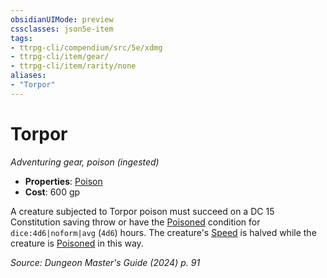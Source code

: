 ```yaml
---
obsidianUIMode: preview
cssclasses: json5e-item
tags:
- ttrpg-cli/compendium/src/5e/xdmg
- ttrpg-cli/item/gear/
- ttrpg-cli/item/rarity/none
aliases: 
- "Torpor"
---
```

# Torpor
*Adventuring gear, poison (ingested)*  


- **Properties**: [Poison](3-Compendium/rules/item-properties.md#Poison)
- **Cost**: 600 gp

A creature subjected to Torpor poison must succeed on a DC 15 Constitution saving throw or have the [Poisoned](3-Compendium/rules/conditions.md#Poisoned) condition for `dice:4d6|noform|avg` (`4d6`) hours. The creature's [Speed](3-Compendium/rules/variant-rules/speed-xphb.md) is halved while the creature is [Poisoned](3-Compendium/rules/conditions.md#Poisoned) in this way.

*Source: Dungeon Master's Guide (2024) p. 91*